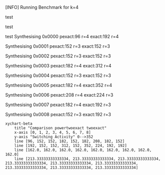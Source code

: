 [INFO] Running Benchmark for k=4

test

test

test
Synthesising 0x0000 pexact:96 r=4 exact:192 r=4

Synthesising 0x0001 pexact:152 r=3 exact:152 r=3

Synthesising 0x0002 pexact:152 r=3 exact:152 r=3

Synthesising 0x0003 pexact:182 r=4 exact:312 r=4

Synthesising 0x0004 pexact:152 r=3 exact:152 r=3

Synthesising 0x0005 pexact:182 r=4 exact:352 r=4

Synthesising 0x0006 pexact:208 r=4 exact:224 r=3

Synthesising 0x0007 pexact:182 r=4 exact:192 r=3

Synthesising 0x0008 pexact:152 r=3 exact:192 r=3

```mermaid
xychart-beta
    title "Comparison powertwoexact twoexact"
    x-axis [0, 1, 2, 3, 4, 5, 6, 7, 8]
    y-axis "Switching Activity" 0-->352
    line [96, 152, 152, 182, 152, 182, 208, 182, 152]
    line [192, 152, 152, 312, 152, 352, 224, 192, 192]
    line [162.0, 162.0, 162.0, 162.0, 162.0, 162.0, 162.0, 162.0, 162.0]
    line [213.33333333333334, 213.33333333333334, 213.33333333333334, 213.33333333333334, 213.33333333333334, 213.33333333333334, 213.33333333333334, 213.33333333333334, 213.33333333333334]
```

